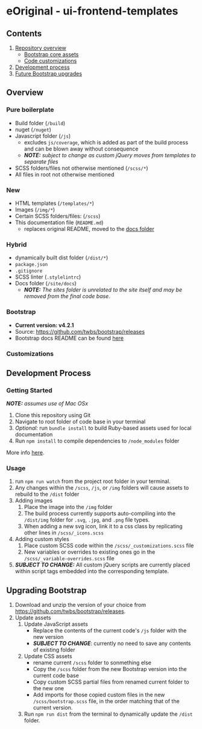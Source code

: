 # eOriginal - ui-frontend-templates


## Contents

1. [Repository overview](#overview)
    * [Bootstrap core assets](#bootstrap)
    * [Code customizations](#customization)
1. [Development process](#dev)
1. [Future Bootstrap upgrades](#upgrade)

<a name="overview"></a>
## Overview


### Pure boilerplate
* Build folder (`/build`)
* nuget (`/nuget`)
* Javascript folder (`/js`)
    * excludes `js/coverage`, which is added as part of the build process and can be blown away without consequence
    * ***NOTE:*** *subject to change as custom jQuery moves from templates to separate files*
* SCSS folders/files not otherwise mentioned (`/scss/*`)
* All files in root not otherwise mentioned

### New
* HTML templates (`/templates/*`)
* Images (`/img/*`)
* Certain SCSS folders/files: (`/scss`)
* This documentation file (`README.md`)
    * replaces original README, moved to the [docs folder](site/docs)

### Hybrid
* dynamically built dist folder (`/dist/*`)
* `package.json`
* `.gitignore`
* SCSS linter (`.stylelintrc`)
* Docs folder (`/site/docs`)
    * ***NOTE:*** *The sites folder is unrelated to the site itself and may be removed from the final code base.*


<a name="bootstrap"></a>
### Bootstrap
* **Current version: v4.2.1**
* Source: https://github.com/twbs/bootstrap/releases
* Bootstrap docs README can be found [here](site/docs/README.md)


<a name="customization"></a>
### Customizations


<a name="dev"></a>
## Development Process

### Getting Started
***NOTE:*** *assumes use of Mac OSx* 
1. Clone this repository using Git
1. Navigate to root folder of code base in your terminal
1. *Optional:* run `bundle install` to build Ruby-based assets used for local documentation
1. Run `npm install` to compile dependencies to `/node_modules` folder

More info [here](https://getbootstrap.com/docs/4.2/getting-started/build-tools/#tooling-setup).


### Usage
1. run `npm run watch` from the project root folder in your terminal.
1. Any changes within the `/scss`, `/js`, or `/img` folders will cause assets to rebuild to the `/dist` folder
1. Adding images
    1. Place the image into the `/img` folder
    1. The build process currently supports auto-compiling into the `/dist/img` folder for `.svg`, `.jpg`, and `.png` file types.
    1. When adding a new svg icon, link it to a css class by replicating other lines in `/scss/_icons.scss`
1. Adding custom styles
    1. Place custom SCSS code within the `/scss/_customizations.scss` file
    1. New variables or overrides to existing ones go in the `/scss/_variable-overrides.scss` file
1. ***SUBJECT TO CHANGE:*** All custom jQuery scripts are currently placed within script tags embedded into the corresponding template.


<a name="upgrade"></a>
## Upgrading Bootstrap
1. Download and unzip the version of your choice from https://github.com/twbs/bootstrap/releases.
1. Update assets
    1. Update JavaScript assets
        * Replace the contents of the current code's `/js` folder with the new version
        * ***SUBJECT TO CHANGE***: currently no need to save any contents of existing folder
    1. Update CSS assets
        * rename current `/scss` folder to sonmething else
        * Copy the `/scss` folder from the new Bootstrap version into the current code base
        * Copy custom SCSS partial files from renamed current folder to the new one
        * Add imports for those copied custom files in the new `/scss/bootstrap.scss` file, in the order matching that of the current version.
    1. Run `npm run dist` from the terminal to dynamically update the `/dist` folder.
  